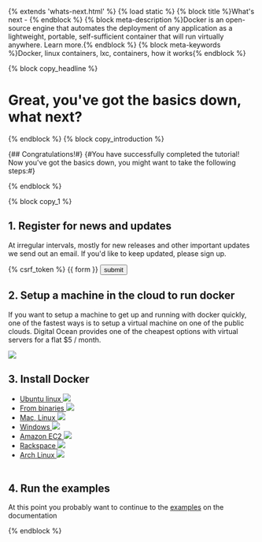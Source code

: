 {% extends 'whats-next.html' %}
{% load static %}
{% block title %}What's next - {% endblock %}
{% block meta-description %}Docker is an open-source engine that automates the deployment of any application as a lightweight, portable, self-sufficient container that will run virtually anywhere. Learn more.{% endblock %}
{% block meta-keywords %}Docker, linux containers, lxc, containers, how it works{% endblock %}

{% block copy_headline %}
# Great, you've got the basics down, what next?


{% endblock %}
{% block copy_introduction %}

{## Congratulations!#}
{#You have successfully completed the tutorial! Now you've got the basics down, you might want to take the following steps:#}

{% endblock %}


{% block copy_1 %}

## 1. Register for news and updates

At irregular intervals, mostly for new releases and other important updates we send out an email. If you'd like to
    keep updated, please sign up.

<form method="POST" action="{% url 'email_thanks' %}">
{% csrf_token %}
{{ form }}
<input type="submit" value="submit">
</form>


## 2. Setup a machine in the cloud to run docker

If you want to setup a machine to get up and running with docker quickly, one of the fastest ways is to setup a
    virtual machine on one of the public clouds. Digital Ocean provides one of the cheapest options with
    virtual servers for a flat $5 / month.

<a href="https://www.digitalocean.com/?refcode=9152ecbd91ab" target="_blank" title="referral link to Digital Ocean"><img src="{% static 'img/community/digital-ocean-horizontal.jpg' %}"><br /> </a>


## 3. Install Docker

<ul class="option-chooser-blocks">
    <a href="http://docs.docker.io/en/latest/installation/ubuntulinux/" target="_blank"><li>Ubuntu linux <img src="{% static 'img/platform-logos/ubuntu.png' %}"> </li></a>
    <a href="http://docs.docker.io/en/latest/installation/binaries/" target="_blank"><li>From binaries <img src="{% static 'img/platform-logos/binaries.png' %}"> </li></a>
    <a href="http://docs.docker.io/en/latest/installation/vagrant/" target="_blank"><li>Mac, Linux <img src="{% static 'img/platform-logos/mac-linux.png' %}">  </li></a>
    <a href="http://docs.docker.io/en/latest/installation/windows/" target="_blank"><li>Windows <img src="{% static 'img/platform-logos/windows.png' %}"> </li></a>
    <a href="http://docs.docker.io/en/latest/installation/amazon/" target="_blank"><li>Amazon EC2 <img src="{% static 'img/platform-logos/amazonaws.png' %}"> </li></a>
    <a href="http://docs.docker.io/en/latest/installation/rackspace/" target="_blank"><li>Rackspace <img src="{% static 'img/platform-logos/rackspace.png' %}"> </li></a>
    <a href="http://docs.docker.io/en/latest/installation/archlinux/" target="_blank"><li>Arch Linux <img src="{% static 'img/platform-logos/archlinux.png' %}"> </li></a>
    <br style="clear: both">
</ul>


## 4. Run the examples

At this point you probably want to continue to the <a href="https://docs.docker.io/en/latest/examples/">examples</a> on the documentation


{% endblock %}